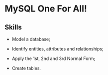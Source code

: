 # MySQL One For All!

## Skills

  * Model a database;

  * Identify entities, attributes and relationships;
  
  * Apply the 1st, 2nd and 3rd Normal Form;

  * Create tables.